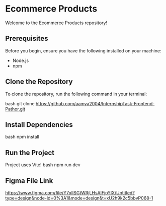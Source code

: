 # Ecommerce Products

Welcome to the Ecommerce Products repository!

## Prerequisites
Before you begin, ensure you have the following installed on your machine:

- Node.js
- npm

## Clone the Repository
To clone the repository, run the following command in your terminal:

bash
git clone https://github.com/aamya2004/InternshipTask-Frontend-Pathor.git


## Install Dependencies
bash
npm install

## Run the Project
Project uses Vite!
bash
npm run dev

## Figma File Link
https://www.figma.com/file/Y7xlISGtWRjLHsAlFjpYIX/Untitled?type=design&node-id=0%3A1&mode=design&t=xU2h9k2c5bbvP068-1
